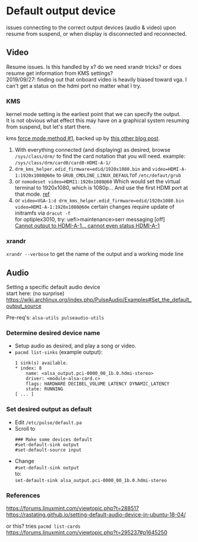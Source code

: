 # Default output device
issues connecting to the correct output devices (audio & video) upon resume from suspend, or when display is disconnected and reconnected.

## Video
Resume issues. Is this handled by x? do we need xrandr tricks? or does resume get information from KMS settings?  
2019/09/27: finding out that onboard video is heavily biased toward vga. I can't get a status on the hdmi port no matter what I try.  

### KMS
kernel mode setting is the earliest point that we can specify the output.  
It is not obvious what effect this may have on a graphical system resuming from suspend, but let's start there.  

kms [force mode method #1](https://wiki.archlinux.org/index.php/Kernel_mode_setting#Forcing_modes_and_EDID), backed up by [this other blog post](http://blog.fraggod.net/2017/10/11/force-enable-hdmi-to-specific-mode-in-linux-framebuffer-console.html).  
1. With everything connected (and displaying) as desired, browse `/sys/class/drm/` to find the card notation that you will need. example: `/sys/class/drm/card0/card0-HDMI-A-1/`  
2. `drm_kms_helper.edid_firmware=edid/1920x1080.bin` and `video=HDMI-A-1:1920x1080@60e` to `GRUB_CMDLINE_LINUX_DEFAULT`of `/etc/defaut/grub`
3. or `nomodeset video=HDMI1:1920x1080@60` Which would set the virtual terminal to 1920x1080, which is 1080p... And use the first HDMI port at that mode. [ ref ](https://ubuntuforums.org/showthread.php?t=2294043&p=13353935#post13353935)
4. or `video=VGA-1:d drm_kms_helper.edid_firmware=edid/1920x1080.bin video=HDMI-A-1:1920x1080@60e` 
certain changes require update of initramfs via `dracut -f`  
for optiplex3010, try: uefi>maintenance>serr messaging [off]  
[Cannot output to HDMI-A-1... cannot even status HDMI-A-1](https://forums.opensuse.org/showthread.php/537671-Cannot-output-to-HDMI-A-1-cannot-even-status-HDMI-A-1)

### xrandr
`xrandr --verbose` to get the name of the output and a working mode line

## Audio
Setting a specific default audio device  
start here: (no surprise)  https://wiki.archlinux.org/index.php/PulseAudio/Examples#Set_the_default_output_source

Pre-req's: `alsa-utils pulseaudio-utils`

### Determine desired device name
- Setup audio as desired, and play a song or video.
- `pacmd list-sinks` (example output):
    ```
    1 sink(s) available.
    * index: 8
        name: <alsa_output.pci-0000_00_1b.0.hdmi-stereo>
        driver: <module-alsa-card.c>
        flags: HARDWARE DECIBEL_VOLUME LATENCY DYNAMIC_LATENCY
        state: RUNNING
    [ ... ]
    ```
### Set desired output as default
- Edit `/etc/pulse/default.pa`  
- Scroll to  
  ```
  ### Make some devices default
  #set-default-sink output
  #set-default-source input  
  ```
- Change  
  `#set-default-sink output`  
  to:  
  `set-default-sink alsa_output.pci-0000_00_1b.0.hdmi-stereo`

### References
https://forums.linuxmint.com/viewtopic.php?t=288517  
https://rastating.github.io/setting-default-audio-device-in-ubuntu-18-04/  

or this? tries `pacmd list-cards`  
https://forums.linuxmint.com/viewtopic.php?t=295237#p1645250  
